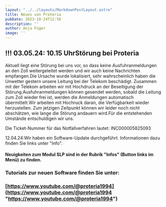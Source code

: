 ```yaml
---
layout: "../../layouts/MarkdownPostLayout.astro"
title: Neues von Proteria 
pubDate: 2023-10-24T12:58
description: ''
author: Anja Füger
image: ''
---
```


## !!! 03.05.24: 10.15 UhrStörung bei Proteria

Aktuell liegt eine Störung bei uns vor, so dass keine Ausfuhranmeldungen an den Zoll weitergeleitet werden und wir auch keine Nachrichten empfangen.Die Ursache wurde lokalisiert, sehr wahrscheinlich haben die Unwetter gestern unsere Leitung bei der Telekom beschädigt. Zusammen mit der Telekom arbeiten wir mit Hochdruck an der Beseitigung der Störung.Ausfuhranmeldungen können gesendet werden, sobald die Leitung zum Zoll wieder frei ist, werden die Anmeldungen automatisch übermittelt.Wir arbeiten mit Hochruck daran, die Verfügbarkeit wieder herzustellen. Zum jetzigen Zeitpunkt können wir leider noch nicht abschätzen, wie lange die Störung andauern wird.Für die entstehenden Umstände entschuldigen wir uns.

Die Ticket-Nummer für das Notfallverfahren lautet: INC000005825093



12\.04.24:Wir haben ein Software-Update durchgeführt. Informationen dazu finden Sie links unter \"Info\".

#### Neuigkeiten zum Modul SLP sind in der Rubrik \"Infos\" (Button links im Menü) zu finden.

#### 

### Tutorials zur neuen Software finden Sie unter:

### [https://www.youtube.com/@proteria1994](https://www.youtube.com/@proteria1994 "https://www.youtube.com/@proteria1994")